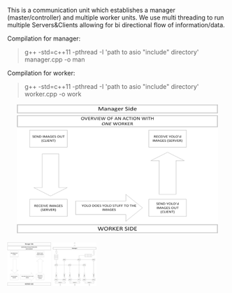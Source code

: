 




This is a communication unit which establishes a manager (master/controller)
and multiple worker units. We use multi threading to run multiple Servers&Clients
allowing for bi directional flow of information/data.



Compilation for manager:
> g++ -std=c++11 -pthread -I 'path to asio "include" directory' manager.cpp -o man

Compilation for worker:
> g++ -std=c++11 -pthread -I 'path to asio "include" directory' worker.cpp -o work



<p align="center">
  <img width="460" height="300" src="diagrams/OneWorkerVisualization.jpg">
</p>
<img align="Center" width="100" height="100" src="diagrams/OneWorkerVisualization.jpg">
<img align="Center" width="100" height="100" src="diagrams/HighLevelVisualization.jpg">

